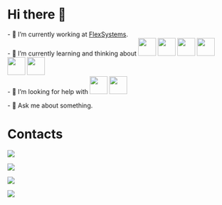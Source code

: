 <h1> Hi there 👋 </h1>
<div>- 🔭 I’m currently working at <a href="https://site.flexsystems.com.br/">FlexSystems</a>.</div>
<div>- 🌱 I’m currently learning and thinking about
<img src="https://cdn.jsdelivr.net/gh/devicons/devicon/icons/java/java-original.svg" width="40" height="40"/> 
<img src="https://cdn.jsdelivr.net/gh/devicons/devicon/icons/python/python-original.svg" width="40" height="40"/>
<img src="https://cdn.jsdelivr.net/gh/devicons/devicon/icons/css3/css3-original.svg" width="40" height="40"/> 
<img src="https://cdn.jsdelivr.net/gh/devicons/devicon/icons/html5/html5-original.svg" width="40" height="40"/>
<img src="https://cdn.jsdelivr.net/gh/devicons/devicon/icons/oracle/oracle-original.svg" width="40" height="40"/> 
<img src="https://cdn.jsdelivr.net/gh/devicons/devicon/icons/javascript/javascript-original.svg" width="40" height="40"/> </div>
<div>- 🤔 I’m looking for help with 
<img src="https://cdn.jsdelivr.net/gh/devicons/devicon/icons/css3/css3-original.svg" width="40" height="40"/>
<img src="https://cdn.jsdelivr.net/gh/devicons/devicon/icons/javascript/javascript-original.svg" width="40" height="40"/></div>
<p><div>- 💬 Ask me about something.</div></p>

<h1> Contacts </h1>
<p><a href="https://instagram.com/vitorsfilgueiras" target="_blank"><img src="https://img.shields.io/badge/-Instagram-%23E4405F?style=for-the-badge&logo=instagram&logoColor=white" target="_blank"></a></p>
<p><a href = "https://api.whatsapp.com/send?phone=5548998108201&text=Ol%C3%A1%2C%20tudo%20bem%3F"><img src="https://img.shields.io/badge/WhatsApp-25D366?style=for-the-badge&logo=whatsapp&logoColor=white" target="_blank"></a></p>
<p><a href = "mailto:vitor.s.fil01@gmail.com"><img src="https://img.shields.io/badge/Gmail-D14836?style=for-the-badge&logo=gmail&logoColor=white" target="_blank"></a></p>
<a href="https://www.linkedin.com/in/vitor-silva-filgueiras-94577923b/" target="_blank"><img src="https://img.shields.io/badge/-LinkedIn-%230077B5?style=for-the-badge&logo=linkedin&logoColor=white" target="_blank"></a>   
